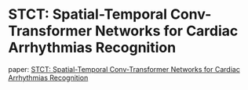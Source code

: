 # STCT: Spatial-Temporal Conv-Transformer Networks for Cardiac Arrhythmias Recognition

paper: [STCT: Spatial-Temporal Conv-Transformer Networks for Cardiac Arrhythmias Recognition]()


